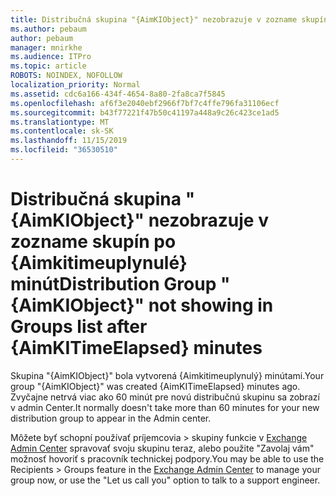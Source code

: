 ```yaml
---
title: Distribučná skupina "{AimKIObject}" nezobrazuje v zozname skupín po {Aimkitimeuplynulé} minút
ms.author: pebaum
author: pebaum
manager: mnirkhe
ms.audience: ITPro
ms.topic: article
ROBOTS: NOINDEX, NOFOLLOW
localization_priority: Normal
ms.assetid: cdc6a166-434f-4654-8a80-2fa8ca7f5845
ms.openlocfilehash: af6f3e2040ebf2966f7bf7c4ffe796fa31106ecf
ms.sourcegitcommit: b43f77221f47b50c41197a448a9c26c423ce1ad5
ms.translationtype: MT
ms.contentlocale: sk-SK
ms.lasthandoff: 11/15/2019
ms.locfileid: "36530510"
---
```

# <a name="distribution-group-aimkiobject-not-showing-in-groups-list-after-aimkitimeelapsed-minutes"></a><span data-ttu-id="b292f-102">Distribučná skupina "{AimKIObject}" nezobrazuje v zozname skupín po {Aimkitimeuplynulé} minút</span><span class="sxs-lookup"><span data-stu-id="b292f-102">Distribution Group "{AimKIObject}" not showing in Groups list after {AimKITimeElapsed} minutes</span></span>

<span data-ttu-id="b292f-103">Skupina "{AimKIObject}" bola vytvorená {Aimkitimeuplynulý} minútami.</span><span class="sxs-lookup"><span data-stu-id="b292f-103">Your group "{AimKIObject}" was created {AimKITimeElapsed} minutes ago.</span></span> <span data-ttu-id="b292f-104">Zvyčajne netrvá viac ako 60 minút pre novú distribučnú skupinu sa zobrazí v admin Center.</span><span class="sxs-lookup"><span data-stu-id="b292f-104">It normally doesn't take more than 60 minutes for your new distribution group to appear in the Admin center.</span></span>
  
<span data-ttu-id="b292f-105">Môžete byť schopní používať príjemcovia > skupiny funkcie v [Exchange Admin Center](https://outlook.office365.com/ecp/?rfr=Admin_o365&amp;exsvurl=1&amp;mkt=en-US.aspx) spravovať svoju skupinu teraz, alebo použite "Zavolaj vám" možnosť hovoriť s pracovník technickej podpory.</span><span class="sxs-lookup"><span data-stu-id="b292f-105">You may be able to use the Recipients > Groups feature in the [Exchange Admin Center](https://outlook.office365.com/ecp/?rfr=Admin_o365&amp;exsvurl=1&amp;mkt=en-US.aspx) to manage your group now, or use the "Let us call you" option to talk to a support engineer.</span></span> 
  

